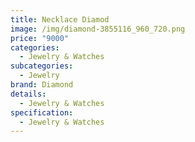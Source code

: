 ```yaml
---
title: Necklace Diamod
image: /img/diamond-3855116_960_720.png
price: "9000"
categories:
  - Jewelry & Watches
subcategories:
  - Jewelry
brand: Diamond
details:
  - Jewelry & Watches
specification:
  - Jewelry & Watches
---
```

